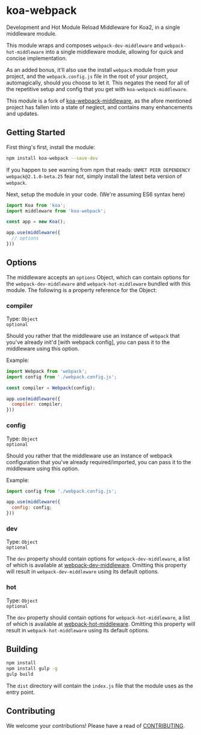 # koa-webpack

Development and Hot Module Reload Middleware for Koa2, in a single middleware module.

This module wraps and composes `webpack-dev-middleware` and `webpack-hot-middleware`
into a single middleware module, allowing for quick and concise implementation.

As an added bonus, it'll also use the install `webpack` module from your project,
and the `webpack.config.js` file in the root of your project, automagically, should
you choose to let it. This negates the need for all of the repetitive setup and
config that you get with `koa-webpack-middleware`.

This module is a fork of [koa-webpack-middleware](https://github.com/leecade/koa-webpack-middleware), as
the afore mentioned project has fallen into a state of neglect, and contains many
enhancements and updates.

## Getting Started

First thing's first, install the module:

```bash
npm install koa-webpack --save-dev
```

If you happen to see warning from npm that reads:
`UNMET PEER DEPENDENCY webpack@2.1.0-beta.25` fear not, simply install the latest
beta version of `webpack`.

Next, setup the module in your code. (We're assuming ES6 syntax here)

```js
import Koa from 'koa';
import middleware from 'koa-webpack';

const app = new Koa();

app.use(middleware({
  // options
}))
```

## Options

The middleware accepts an `options` Object, which can contain options for the
`webpack-dev-middleware` and `webpack-hot-middleware` bundled with this module.
The following is a property reference for the Object:

### compiler

Type: `Object`  
`optional`

Should you rather that the middleware use an instance of `webpack` that you've
already init'd [with webpack config], you can pass it to the middleware using
this option.

Example:

```js
import Webpack from 'webpack';
import config from './webpack.config.js';

const compiler = Webpack(config);

app.use(middleware({
  compiler: compiler;
}))
```

### config

Type: `Object`  
`optional`

Should you rather that the middleware use an instance of webpack configuration
that you've already required/imported, you can pass it to the middleware using
this option.

Example:

```js
import config from './webpack.config.js';

app.use(middleware({
  config: config;
}))
```

### dev

Type: `Object`  
`optional`

The `dev` property should contain options for `webpack-dev-middleware`, a list of
which is available at [webpack-dev-middleware](https://github.com/webpack/webpack-dev-middleware).
Omitting this property will result in `webpack-dev-middleware` using its default
options.

### hot

Type: `Object`  
`optional`

The `dev` property should contain options for `webpack-hot-middleware`, a list of
which is available at [webpack-hot-middleware](https://github.com/webpack/webpack-hot-middleware).
Omitting this property will result in `webpack-hot-middleware` using its default
options.

## Building

```bash
npm install
npm install gulp -g
gulp build
```

The `dist` directory will contain the `index.js` file that the module uses as the entry point.

## Contributing

We welcome your contributions! Please have a read of [CONTRIBUTING](CONTRIBUTING.md).
